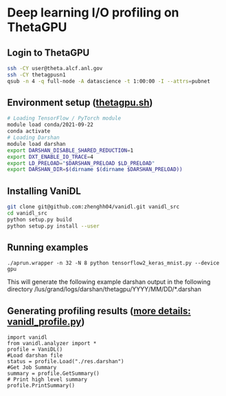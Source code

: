 # Deep learning I/O profiling on ThetaGPU

## Login to ThetaGPU
```bash
ssh -CY user@theta.alcf.anl.gov
ssh -CY thetagpusn1
qsub -n 4 -q full-node -A datascience -t 1:00:00 -I --attrs=pubnet
```
## Environment setup ([thetagpu.sh](./thetagpu.sh))
```bash
# Loading TensorFlow / PyTorch module
module load conda/2021-09-22
conda activate
# Loading Darshan
module load darshan
export DARSHAN_DISABLE_SHARED_REDUCTION=1
export DXT_ENABLE_IO_TRACE=4
export LD_PRELOAD="$DARSHAN_PRELOAD $LD_PRELOAD"
export DARSHAN_DIR=$(dirname $(dirname $DARSHAN_PRELOAD))
```

## Installing VaniDL
```bash
git clone git@github.com:zhenghh04/vanidl.git vanidl_src
cd vanidl_src
python setup.py build
python setup.py install --user
```
## Running examples
```
./aprun.wrapper -n 32 -N 8 python tensorflow2_keras_mnist.py --device gpu
```
This will generate the following example darshan output in the following directory
/lus/grand/logs/darshan/thetagpu/YYYY/MM/DD/*.darshan

## Generating profiling results ([more details: vanidl_profile.py](vanidl_profile.py))
```
import vanidl
from vanidl.analyzer import *
profile = VaniDL()
#Load darshan file
status = profile.Load("./res.darshan")
#Get Job Summary
summary = profile.GetSummary()
# Print high level summary
profile.PrintSummary()
```
